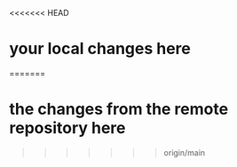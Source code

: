 <<<<<<< HEAD
# your local changes here
=======
# the changes from the remote repository here
>>>>>>> origin/main
